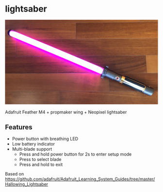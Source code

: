 # lightsaber

![alt text](https://raw.githubusercontent.com/georges/lightsaber/master/docs/lightsaber.jpg)

Adafruit Feather M4 + propmaker wing + Neopixel lightsaber

## Features
* Power button with breathing LED
* Low battery indicator
* Multi-blade support
  * Press and hold power button for 2s to enter setup mode
  * Press to select blade
  * Press and hold to exit

Based on https://github.com/adafruit/Adafruit_Learning_System_Guides/tree/master/Hallowing_Lightsaber
